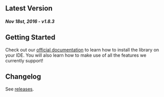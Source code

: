 Latest Version 
--------------
##### _Nov 18st, 2016_ - v1.8.3

Getting Started
---------------
Check out our [official documentation](https://www.devtodev.com/help/117/adobe_air_universal/) to learn how to install the library on your IDE. You will also learn how to make use of all the features we currently support!

Changelog
---------
See [releases](https://github.com/devtodev-analytics/air-sdk/releases).
